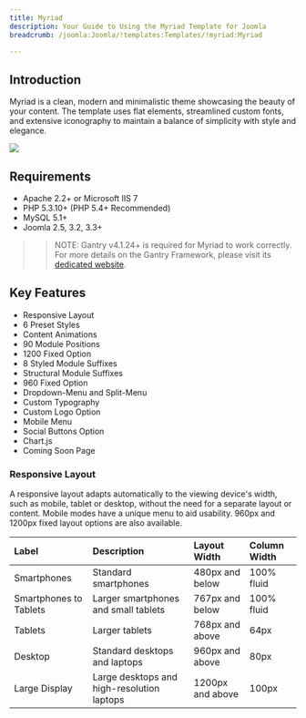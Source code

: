 ```yaml
---
title: Myriad
description: Your Guide to Using the Myriad Template for Joomla
breadcrumb: /joomla:Joomla/!templates:Templates/!myriad:Myriad

---
```


Introduction
-----

Myriad is a clean, modern and minimalistic theme showcasing the beauty of your content. The template uses flat elements, streamlined custom fonts, and extensive iconography to maintain a balance of simplicity with style and elegance.

![][template]

Requirements
-----

* Apache 2.2+ or Microsoft IIS 7
* PHP 5.3.10+ (PHP 5.4+ Recommended)
* MySQL 5.1+
* Joomla 2.5, 3.2, 3.3+

>> NOTE: Gantry v4.1.24+ is required for Myriad to work correctly. For more details on the Gantry Framework, please visit its [dedicated website](http://gantry.org).

Key Features
-----

* Responsive Layout
* 6 Preset Styles
* Content Animations
* 90 Module Positions
* 1200 Fixed Option
* 8 Styled Module Suffixes
* Structural Module Suffixes
* 960 Fixed Option
* Dropdown-Menu and Split-Menu
* Custom Typography
* Custom Logo Option
* Mobile Menu
* Social Buttons Option
* Chart.js
* Coming Soon Page

### Responsive Layout

A responsive layout adapts automatically to the viewing device's width, such as mobile, tablet or desktop, without the need for a separate layout or content. Mobile modes have a unique menu to aid usability. 960px and 1200px fixed layout options are also available.

| Label                  | Description                                | Layout Width     | Column Width |  
| :--------------------- | :----------------------------------------- | :--------------- | :----------- |  
| Smartphones            | Standard smartphones                       | 480px and below  | 100% fluid   |  
| Smartphones to Tablets | Larger smartphones and small tablets       | 767px and below  | 100% fluid   |  
| Tablets                | Larger tablets                             | 768px and above  | 64px         |  
| Desktop                | Standard desktops and laptops              | 960px and above  | 80px         |  
| Large Display          | Large desktops and high-resolution laptops | 1200px and above | 100px        |  

[gantry]: http://gantry.org
[template]: assets/myriad.jpeg
[responsive]: assets/responsive.jpg
[chart]: assets/chart.jpg
[filezilla]: https://filezilla-project.org
[launcher]: ../../start/rocketlauncher.md
[chooser]: assets/chooser.jpg
